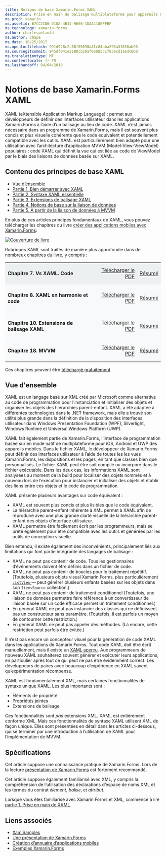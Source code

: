 ```yaml
---
title: Notions de base Xamarin.Forms XAML
description: Prise en main de balisage multiplateforme pour appareils mobiles
ms.prod: xamarin
ms.assetid: 67CC2CD6-D10A-4B14-9696-1D3A410EFFBF
ms.technology: xamarin-forms
author: charlespetzold
ms.author: chape
ms.date: 10/25/2017
ms.openlocfilehash: 991d928c2c58f05098a41c84aba295a31636ab96
ms.sourcegitcommit: 945df041e2180cb20af08b83cc703ecd1aedc6b0
ms.translationtype: MT
ms.contentlocale: fr-FR
ms.lasthandoff: 04/04/2018
---
```

# <a name="xamarinforms-xaml-basics"></a>Notions de base Xamarin.Forms XAML

XAML (eXtensible Application Markup Language) : permet aux développeurs de définir des interfaces utilisateur dans les applications Xamarin.Forms à l’aide d’un balisage au lieu de code. XAML n’est jamais nécessaire dans un programme de Xamarin.Forms, mais il est souvent plus concis et plus visuelle cohérente que le code équivalent et potentiellement compatible avec les outils. XAML est particulièrement bien adapté pour une utilisation avec l’architecture d’application MVVM (Model-View-ViewModel) populaires : code XAML qui définit la vue qui est liée au code de ViewModel par le biais des liaisons de données basée sur XAML.

## <a name="xaml-basics-contents"></a>Contenu des principes de base XAML

* [Vue d’ensemble](#Overview)
* [Partie 1. Bien démarrer avec XAML](~/xamarin-forms/xaml/xaml-basics/get-started-with-xaml.md)
* [Partie 2. Syntaxe XAML essentielle](~/xamarin-forms/xaml/xaml-basics/essential-xaml-syntax.md)
* [Partie 3. Extensions de balisage XAML](~/xamarin-forms/xaml/xaml-basics/xaml-markup-extensions.md)
* [Partie 4. Notions de base sur la liaison de données](~/xamarin-forms/xaml/xaml-basics/data-binding-basics.md)
* [Partie 5. À partir de la liaison de données à MVVM](~/xamarin-forms/xaml/xaml-basics/data-bindings-to-mvvm.md)

En plus de ces articles principes fondamentaux de XAML, vous pouvez télécharger les chapitres du livre [créer des applications mobiles avec Xamarin.Forms](~/xamarin-forms/creating-mobile-apps-xamarin-forms/index.md):

[![](images/cover-sml.png "Couverture de livre")](~/xamarin-forms/creating-mobile-apps-xamarin-forms/index.md)

Rubriques XAML sont traités de manière plus approfondie dans de nombreux chapitres du livre, y compris :

<table style="border:0px; box-shadow:0 0px 0px" cellpadding="0" cellspacing="2" border="0" width="85%">
<tr style="background:#ecf0f1">
  <td style="border:0px;">
    <h4>Chapitre 7. Vs XAML. Code</h4>
  </td>
  <td style="border:0px;" align="right"><a href="https://download.xamarin.com/developer/xamarin-forms-book/XamarinFormsBook-Ch07-Apr2016.pdf">Télécharger le PDF</a> </td>
  <td style="border:0px;" align="right"><a href="~/xamarin-forms/creating-mobile-apps-xamarin-forms/summaries/chapter07.md">Résumé</a></td>
</tr>
<tr style="background:#f8f9fa">
  <td style="border:0px;">
    <h4>Chapitre 8. XAML en harmonie et code</h4>
  </td>
  <td style="border:0px;" align="right"><a href="https://download.xamarin.com/developer/xamarin-forms-book/XamarinFormsBook-Ch08-Apr2016.pdf">Télécharger le PDF</a> </td>
  <td style="border:0px;" align="right"><a href="~/xamarin-forms/creating-mobile-apps-xamarin-forms/summaries/chapter08.md">Résumé</a></td>
</tr>
<tr style="background:#f8f9fa">
  <td style="border:0px;">
    <h4>Chapitre 10. Extensions de balisage XAML</h4>
  </td>
  <td style="border:0px;" align="right"><a href="https://download.xamarin.com/developer/xamarin-forms-book/XamarinFormsBook-Ch10-Apr2016.pdf">Télécharger le PDF</a> </td>
  <td style="border:0px;" align="right"><a href="~/xamarin-forms/creating-mobile-apps-xamarin-forms/summaries/chapter10.md">Résumé</a></td>
</tr>
<tr style="background:#f8f9fa">
  <td style="border:0px;">
    <h4>Chapitre 18. MVVM</h4>
  </td>
  <td style="border:0px;" align="right"><a href="https://download.xamarin.com/developer/xamarin-forms-book/XamarinFormsBook-Ch18-Apr2016.pdf">Télécharger le PDF</a> </td>
  <td style="border:0px;" align="right"><a href="~/xamarin-forms/creating-mobile-apps-xamarin-forms/summaries/chapter18.md">Résumé</a></td></tr>
</table>

Ces chapitres peuvent être [téléchargé gratuitement](~/xamarin-forms/creating-mobile-apps-xamarin-forms/index.md).

<a name="Overview" />

## <a name="overview"></a>Vue d'ensemble

XAML est un langage basé sur XML créé par Microsoft comme alternative au code de programmation pour l’instanciation et initialiser des objets et organiser les objets des hiérarchies parent-enfant. XAML a été adaptée à différentes technologies dans le .NET framework, mais elle a trouvé son utilité plus grande dans la définition de la disposition des interfaces utilisateur dans Windows Presentation Foundation (WPF), Silverlight, Windows Runtime et Universal Windows Platform (UWP).

XAML fait également partie de Xamarin.Forms, l’interface de programmation basée sur en mode natif de multiplateforme pour iOS, Android et UWP des appareils mobiles. Dans le fichier XAML, le développeur de Xamarin.Forms peut définir des interfaces utilisateur à l’aide de toutes les les vues Xamarin.Forms, les dispositions et les pages, en tant que classes bien que personnalisés. Le fichier XAML peut être soit compilé ou incorporé dans le fichier exécutable. Dans les deux cas, les informations XAML sont analysées au moment de la build pour localiser des objets nommés et à nouveau lors de l’exécution pour instancier et initialiser des objets et établir des liens entre ces objets et le code de programmation.

XAML présente plusieurs avantages sur code équivalent :

-  XAML est souvent plus concis et plus lisibles que le code équivalent.
-  La hiérarchie parent-enfant inhérente à XML permet à XAML afin de reproduire avec une plus grande clarté visuelle de la hiérarchie parent-enfant des objets d’interface utilisateur.
-  XAML permettre être facilement écrit par les programmeurs, mais se prête également pour être compatible avec les outils et générées par les outils de conception visuelle.

Bien entendu, il existe également des inconvénients, principalement liés aux limitations qui font partie intégrante des langages de balisage :

-  XAML ne peut pas contenir de code. Tous les gestionnaires d’événements doivent être définis dans un fichier de code.
-  XAML ne peut pas contenir de boucles pour le traitement répétitif. (Toutefois, plusieurs objets visual Xamarin.Forms, plus particulièrement [ `ListView` ](https://developer.xamarin.com/api/type/Xamarin.Forms.ListView/) — peut générer plusieurs enfants basées sur les objets dans son `ItemsSource` collection.)
-  XAML ne peut pas contenir de traitement conditionnel (Toutefois, une liaison de données permettre faire référence à un convertisseur de liaison basée sur un code efficace permet un traitement conditionnel.)
-  En général XAML ne peut pas instancier des classes qui ne définissent pas un constructeur sans paramètre. (Toutefois, il est parfois un moyen de contourner cette restriction.)
-  En général XAML ne peut pas appeler des méthodes. (Là encore, cette restriction peut parfois être évitée.)

Il n’est pas encore un concepteur visuel pour la génération de code XAML dans les applications de Xamarin.Forms. Tout code XAML doit être écrit manuellement, mais il existe un [XAML aperçu](~/xamarin-forms/xaml/xaml-previewer.md). Aux programmeurs de nouveau XAML souhaiterez souvent générer et exécuter leurs applications, en particulier après tout ce qui peut ne pas être évidemment correct. Les développeurs de paires avec beaucoup d’expérience en XAML savent qu’expérimentation récompense.

XAML est fondamentalement XML, mais certaines fonctionnalités de syntaxe unique XAML. Les plus importants sont :

- Éléments de propriété
- Propriétés jointes
- Extensions de balisage

Ces fonctionnalités sont *pas* extensions XML. XAML est entièrement conforme XML. Mais ces fonctionnalités de syntaxe XAML utilisent XML de façon unique. Elles sont présentées en détail dans les articles ci-dessous, qui se terminer par une introduction à l’utilisation de XAML pour l’implémentation de MVVM.

## <a name="requirements"></a>Spécifications

Cet article suppose une connaissance pratique de Xamarin.Forms. Lors de la lecture [présentation de Xamarin.Forms](~/xamarin-forms/get-started/introduction-to-xamarin-forms.md) est fortement recommandé.

Cet article suppose également familiarisé avec XML, y compris la compréhension de l’utilisation des déclarations d’espace de noms XML et les termes du contrat *élément*, *balise*, et *attribut*.

Lorsque vous êtes familiarisé avec Xamarin.Forms et XML, commence à lire [partie 1. Prise en main de XAML](~/xamarin-forms/xaml/xaml-basics/get-started-with-xaml.md).



## <a name="related-links"></a>Liens associés

- [XamlSamples](https://developer.xamarin.com/samples/xamarin-forms/XamlSamples/)
- [Une présentation de Xamarin.Forms](~/xamarin-forms/get-started/introduction-to-xamarin-forms.md)
- [Création d’annuaire d’applications mobiles](~/xamarin-forms/creating-mobile-apps-xamarin-forms/index.md)
- [Exemples Xamarin.Forms](https://developer.xamarin.com/samples/xamarin-forms/all/)
